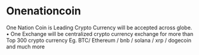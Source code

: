 # Onenationcoin
One Nation Coin is Leading Crypto Currency will be accepted across globe. • One Exchange will be centralized crypto currency exchange for more than Top 300 crypto currency Eg. BTC/ Ethereum / bnb / solana / xrp / dogecoin and much more
